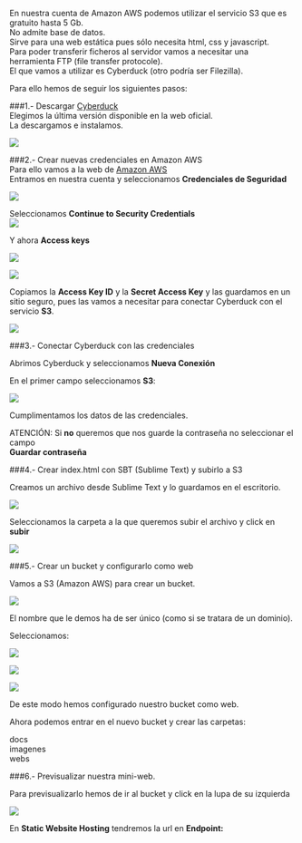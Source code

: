 En nuestra cuenta de Amazon AWS podemos utilizar el servicio S3 que es gratuito hasta 5 Gb.  
No admite base de datos.   
Sirve para una web estática pues sólo necesita html, css y javascript.  
Para poder transferir ficheros al servidor vamos a necesitar una herramienta FTP (file transfer protocole).  
El que vamos a utilizar es Cyberduck (otro podría ser Filezilla).  

Para ello hemos de seguir los siguientes pasos:  

###1.- Descargar [Cyberduck](https://cyberduck.io/)  
Elegimos la última versión disponible en la web oficial.  
La descargamos e instalamos.  

![](http://grabilla.com/06503-98e343ea-e1fa-4024-9c02-c3b91b62f04a.png)  

###2.- Crear nuevas credenciales en Amazon AWS  
Para ello vamos a la web de [Amazon AWS](https://aws.amazon.com/es/)  
Entramos en nuestra cuenta y seleccionamos **Credenciales de Seguridad**  

![](http://grabilla.com/06503-3c4399a5-c2d1-4905-883b-34b1b32a022f.png)  

Seleccionamos **Continue to Security Credentials**  
![](http://grabilla.com/06503-46e5cef5-57a8-40cb-bac4-c9787167d65c.png)  

Y ahora **Access keys**  

![](http://grabilla.com/06503-4ce6f083-6cb1-4157-b2f3-8372ea970b2c.png)  


![](http://grabilla.com/06503-2aafaf5f-c81d-449c-915c-c437adfdb5c3.png)

Copiamos la **Access Key ID** y la **Secret Access Key** y las guardamos en un sitio seguro, pues las vamos a necesitar para conectar Cyberduck con el servicio **S3**.  

![](http://grabilla.com/06503-24cc7c99-41e2-4ed0-8581-1c1f0de3c065.png)

###3.- Conectar Cyberduck con las credenciales  

Abrimos Cyberduck y seleccionamos **Nueva Conexión**  

En el primer campo seleccionamos **S3**:  

![](http://grabilla.com/06503-3ef2c66e-580d-4d9c-8550-7ef4e96824f5.png)  

Cumplimentamos los datos de las credenciales.
  

ATENCIÓN: Si **no** queremos que nos guarde la contraseña no seleccionar el campo  
 **Guardar contraseña**  

###4.- Crear index.html con SBT (Sublime Text) y subirlo a S3  

Creamos un archivo desde Sublime Text y lo guardamos en el escritorio.  

![](http://grabilla.com/06503-5bd00fba-e4ff-4b7a-9fe0-78ca665dd2d2.png)  

Seleccionamos la carpeta a la que queremos subir el archivo y click en **subir**  

![](http://grabilla.com/06503-75fdfff6-9bc5-4bc3-96a1-f899c0650f1a.png)  


###5.- Crear un bucket y configurarlo como web  

Vamos a S3 (Amazon AWS) para crear un bucket.  

![](http://grabilla.com/06503-a682fd47-2c68-47ec-92f2-7bdfe469156c.png)  

El nombre que le demos ha de ser único (como si se tratara de un dominio).

Seleccionamos:  

![](http://grabilla.com/06503-0d1d895e-97db-40cc-8761-06a6760ffb24.png)

![](http://grabilla.com/06503-bc0ca59f-5449-4362-8047-ee2a6bf29916.png)  

![](http://grabilla.com/06503-a986acf0-5fa7-4f21-9fa4-1e5bbeb9ac6b.png)  

De este modo hemos configurado nuestro bucket como web.  

Ahora podemos entrar en el nuevo bucket y crear las carpetas:  

docs  
imagenes  
webs  


###6.- Previsualizar nuestra mini-web.  

Para previsualizarlo hemos de ir al bucket y click en la lupa de su izquierda  

![](http://grabilla.com/06503-6524116c-bc02-426f-9ae5-f7ebfa9e6352.png)  

En **Static Website Hosting** tendremos la url en **Endpoint:**

